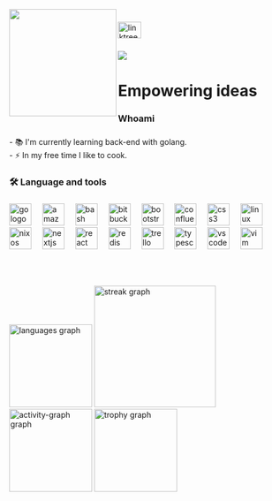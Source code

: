 <img align="left" height="194" src="https://img.freepik.com/free-photo/cartoon-man-wearing-vr-glasses_23-2151136822.jpg?t=st=1738361080~exp=1738364680~hmac=9af62e13ee6712695167aba95cf032225edeca8ef1b246063de65d6387e47fa3&w=1380"  />

###

<div align="left">
  <a href="https://linktr.ee/paulkinyatti" target="_blank">
    <img src="https://raw.githubusercontent.com/maurodesouza/profile-readme-generator/master/src/assets/icons/social/linktree/default.svg" width="42" height="30" alt="linktree logo"  />
  </a>
</div>

###

<div align="left">
  <img src="https://visitor-badge.laobi.icu/badge?page_id=paulwritescode.paulwritescode&"  />
</div>

###

<h1 align="left">Empowering ideas</h1>

###

<h3 align="left">Whoami</h3>

###

<p align="left">- 📚 I'm currently learning back-end with golang.<br>- ⚡ In my free time I like to cook.</p>

###

<h3 align="left">🛠 Language and tools</h3>

###

<div align="left">
  <img src="https://cdn.jsdelivr.net/gh/devicons/devicon/icons/go/go-original.svg" height="40" alt="go logo"  />
  <img width="12" />
  <img src="https://cdn.jsdelivr.net/gh/devicons/devicon/icons/amazonwebservices/amazonwebservices-line-wordmark.svg" height="40" alt="amazonwebservices logo"  />
  <img width="12" />
  <img src="https://cdn.jsdelivr.net/gh/devicons/devicon/icons/bash/bash-original.svg" height="40" alt="bash logo"  />
  <img width="12" />
  <img src="https://cdn.jsdelivr.net/gh/devicons/devicon/icons/bitbucket/bitbucket-original.svg" height="40" alt="bitbucket logo"  />
  <img width="12" />
  <img src="https://cdn.jsdelivr.net/gh/devicons/devicon/icons/bootstrap/bootstrap-original.svg" height="40" alt="bootstrap logo"  />
  <img width="12" />
  <img src="https://cdn.jsdelivr.net/gh/devicons/devicon/icons/confluence/confluence-original.svg" height="40" alt="confluence logo"  />
  <img width="12" />
  <img src="https://cdn.jsdelivr.net/gh/devicons/devicon/icons/css3/css3-original.svg" height="40" alt="css3 logo"  />
  <img width="12" />
  <img src="https://cdn.jsdelivr.net/gh/devicons/devicon/icons/linux/linux-original.svg" height="40" alt="linux logo"  />
  <img width="12" />
  <img src="https://cdn.jsdelivr.net/gh/devicons/devicon/icons/nixos/nixos-original.svg" height="40" alt="nixos logo"  />
  <img width="12" />
  <img src="https://cdn.jsdelivr.net/gh/devicons/devicon/icons/nextjs/nextjs-original.svg" height="40" alt="nextjs logo"  />
  <img width="12" />
  <img src="https://cdn.jsdelivr.net/gh/devicons/devicon/icons/react/react-original.svg" height="40" alt="react logo"  />
  <img width="12" />
  <img src="https://cdn.jsdelivr.net/gh/devicons/devicon/icons/redis/redis-original.svg" height="40" alt="redis logo"  />
  <img width="12" />
  <img src="https://cdn.jsdelivr.net/gh/devicons/devicon/icons/trello/trello-plain.svg" height="40" alt="trello logo"  />
  <img width="12" />
  <img src="https://cdn.jsdelivr.net/gh/devicons/devicon/icons/typescript/typescript-original.svg" height="40" alt="typescript logo"  />
  <img width="12" />
  <img src="https://cdn.jsdelivr.net/gh/devicons/devicon/icons/vscode/vscode-original.svg" height="40" alt="vscode logo"  />
  <img width="12" />
  <img src="https://cdn.jsdelivr.net/gh/devicons/devicon/icons/vim/vim-original.svg" height="40" alt="vim logo"  />
</div>

###

<br clear="both">

<h3 align="left"></h3>

###

<div align="left">
  <img src="https://github-readme-stats.vercel.app/api/top-langs?username=paulwritescode&locale=en&hide_title=true&layout=compact&card_width=320&langs_count=5&theme=nightowl&hide_border=true&order=2" height="150" alt="languages graph"  />
  <img src="https://streak-stats.demolab.com?user=paulwritescode&locale=en&mode=daily&theme=nightowl&hide_border=true&border_radius=5&order=3" height="220" alt="streak graph"  />
  <img src="https://github-readme-activity-graph.vercel.app/graph?username=paulwritescode&theme=nightowl&hide_border=true&hide_title=true" height="150" alt="activity-graph graph"  />
  <img src="https://github-profile-trophy.vercel.app?username=paulwritescode&theme=tokyonight&no-bg=true&no-frame=true" height="150" alt="trophy graph"  />
</div>

###
